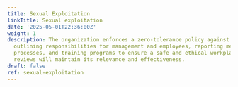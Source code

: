 ```yaml
---
title: Sexual Exploitation
linkTitle: Sexual exploitation
date: '2025-05-01T22:36:00Z'
weight: 1
description: The organization enforces a zero-tolerance policy against sexual exploitation,
  outlining responsibilities for management and employees, reporting mechanisms, investigation
  processes, and training programs to ensure a safe and ethical workplace. Regular
  reviews will maintain its relevance and effectiveness.
draft: false
ref: sexual-exploitation
---
```


